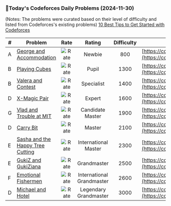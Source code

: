 ### 🌟Today's Codeforces Daily Problems (2024-11-30)
(Notes: The problems were curated based on their level of difficulty and listed from Codeforces's existing problems)
[10 Best Tips to Get Started with Codeforces](https://github.com/ika9810/Codeforces-Daily-Problems/blob/main/10%20Best%20Tips%20to%20Get%20Started%20with%20Codeforces.md)

| # | Problem | Rate| Rating | Difficulty | Contest |
|---| ----- | :--------: | :----------: | :----------: | ---------- |
|A|[George and Accommodation](https://codeforces.com/contest/467/problem/A)|![Rate](https://img.shields.io/badge/Newbie-800-lightgrey)|Newbie|800|[https://codeforces.com/contest/467](https://codeforces.com/contest/467)|
|B|[Playing Cubes](https://codeforces.com/contest/257/problem/B)|![Rate](https://img.shields.io/badge/Pupil-1300-brightgreen)|Pupil|1300|[https://codeforces.com/contest/257](https://codeforces.com/contest/257)|
|B|[Valera and Contest](https://codeforces.com/contest/369/problem/B)|![Rate](https://img.shields.io/badge/Specialist-1400-9cf)|Specialist|1400|[https://codeforces.com/contest/369](https://codeforces.com/contest/369)|
|D|[X-Magic Pair](https://codeforces.com/contest/1612/problem/D)|![Rate](https://img.shields.io/badge/Expert-1600-blue)|Expert|1600|[https://codeforces.com/contest/1612](https://codeforces.com/contest/1612)|
|G|[Vlad and Trouble at MIT](https://codeforces.com/contest/1926/problem/G)|![Rate](https://img.shields.io/badge/Candidate%20Master-1900-blueviolet)|Candidate Master|1900|[https://codeforces.com/contest/1926](https://codeforces.com/contest/1926)|
|D|[Carry Bit](https://codeforces.com/contest/1761/problem/D)|![Rate](https://img.shields.io/badge/Master-2100-orange)|Master|2100|[https://codeforces.com/contest/1761](https://codeforces.com/contest/1761)|
|E|[Sasha and the Happy Tree Cutting](https://codeforces.com/contest/1929/problem/E)|![Rate](https://img.shields.io/badge/International%20Master-2300-orange)|International Master|2300|[https://codeforces.com/contest/1929](https://codeforces.com/contest/1929)|
|E|[GukiZ and GukiZiana](https://codeforces.com/contest/551/problem/E)|![Rate](https://img.shields.io/badge/Grandmaster-2500-red)|Grandmaster|2500|[https://codeforces.com/contest/551](https://codeforces.com/contest/551)|
|F|[Emotional Fishermen](https://codeforces.com/contest/1437/problem/F)|![Rate](https://img.shields.io/badge/International%20Grandmaster-2600-red)|International Grandmaster|2600|[https://codeforces.com/contest/1437](https://codeforces.com/contest/1437)|
|D|[Michael and Hotel](https://codeforces.com/contest/1854/problem/D)|![Rate](https://img.shields.io/badge/Legendary%20Grandmaster-3000-red)|Legendary Grandmaster|3000|[https://codeforces.com/contest/1854](https://codeforces.com/contest/1854)|
